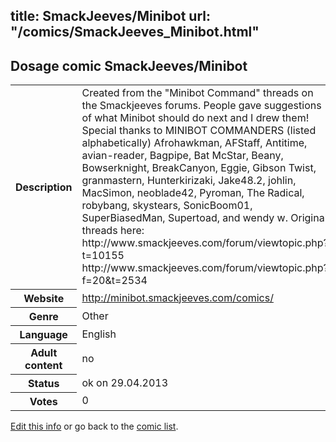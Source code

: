 title: SmackJeeves/Minibot
url: "/comics/SmackJeeves_Minibot.html"
---
Dosage comic SmackJeeves/Minibot
-----------------------------------------

<p id="msg"></p>
<script type="text/javascript">
if (window.location.search === '?edit_info_mail=sent_ok') {
  var elem = document.getElementById("msg");
  elem.innerHTML = 'Edited information sucessfully sent for review, which is usually done daily. Thanks!';
  elem.className = 'ok';
}
</script>
<table class="comicinfo">
<tr>
<th>Description</th><td>Created from the &quot;Minibot Command&quot; threads on the Smackjeeves forums. People gave suggestions of what Minibot should do next and I drew them! Special thanks to MINIBOT COMMANDERS (listed alphabetically) Afrohawkman, AFStaff, Antitime, avian-reader, Bagpipe, Bat McStar, Beany, Bowserknight, BreakCanyon, Eggie, Gibson Twist, granmastern, Hunterkirizaki, Jake48.2, johlin, MacSimon, neoblade42, Pyroman, The Radical, robybang, skystears, SonicBoom01, SuperBiasedMan, Supertoad, and wendy w. Original threads here: http://www.smackjeeves.com/forum/viewtopic.php?t=10155 http://www.smackjeeves.com/forum/viewtopic.php?f=20&amp;t=2534</td>
</tr>
<tr>
<th>Website</th><td><a href="http://minibot.smackjeeves.com/comics/">http://minibot.smackjeeves.com/comics/</a></td>
</tr>
<tr>
<th>Genre</th><td>Other</td>
</tr>
<tr>
<th>Language</th><td>English</td>
</tr>
<tr>
<th>Adult content</th><td>no</td>
</tr>
<tr>
<th>Status</th><td>ok on 29.04.2013</td>
</tr>
<tr>
<th>Votes</th><td>0</td>
</tr>
</table>

[Edit this info](SmackJeeves_Minibot_edit.html) or go back to the [comic list](../comic-index.html).
